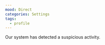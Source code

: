 ```yaml
---
mood: Direct
categories: Settings
tags:
  - profile
---
```

Our system has detected a suspicious activity.